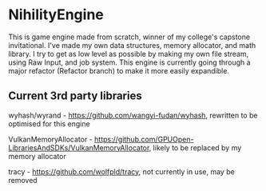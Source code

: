 # NihilityEngine

This is game engine made from scratch, winner of my college's capstone invitational. I've made my own data structures, memory allocator, and math library. I try to get as low level as possible by making my own file stream, using Raw Input, and job system. This engine is currently going through a major 
refactor (Refactor branch) to make it more easily expandible.

## Current 3rd party libraries
wyhash/wyrand - https://github.com/wangyi-fudan/wyhash, rewritten to be optimised for this engine

VulkanMemoryAllocator - https://github.com/GPUOpen-LibrariesAndSDKs/VulkanMemoryAllocator, likely to be replaced by my memory allocator

tracy - https://github.com/wolfpld/tracy, not currently in use, may be removed
